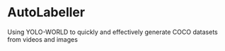 # AutoLabeller
Using YOLO-WORLD to quickly and effectively generate COCO datasets from videos and images
